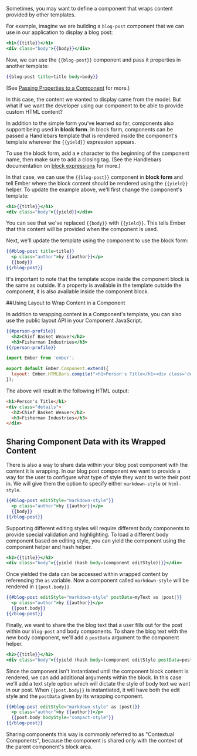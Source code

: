 Sometimes, you may want to define a component that wraps content
provided by other templates.

For example, imagine we are building a `blog-post` component that we can
use in our application to display a blog post:

```app/templates/components/blog-post.hbs
<h1>{{title}}</h1>
<div class="body">{{body}}</div>
```

Now, we can use the `{{blog-post}}` component and pass it properties
in another template:

```handlebars
{{blog-post title=title body=body}}
```

(See [Passing Properties to a
Component](../passing-properties-to-a-component/) for
more.)

In this case, the content we wanted to display came from the model. But
what if we want the developer using our component to be able to provide custom
HTML content?

In addition to the simple form you've learned so far, components also
support being used in **block form**. In block form, components can be
passed a Handlebars template that is rendered inside the component's
template wherever the `{{yield}}` expression appears.

To use the block form, add a `#` character to the
beginning of the component name, then make sure to add a closing tag.
(See the Handlebars documentation on [block expressions](http://handlebarsjs.com/#block-expressions) for more.)

In that case, we can use the `{{blog-post}}` component in **block form**
and tell Ember where the block content should be rendered using the
`{{yield}}` helper. To update the example above, we'll first change the component's
template:

```app/templates/components/blog-post.hbs
<h1>{{title}}</h1>
<div class="body">{{yield}}</div>
```

You can see that we've replaced `{{body}}` with `{{yield}}`. This tells
Ember that this content will be provided when the component is used.

Next, we'll update the template using the component to use the block
form:

```app/templates/index.hbs
{{#blog-post title=title}}
  <p class="author">by {{author}}</p>
  {{body}}
{{/blog-post}}
```

It's important to note that the template scope inside the component
block is the same as outside. If a property is available in the template
outside the component, it is also available inside the component block.

##Using Layout to Wrap Content in a Component

In addition to wrapping content in a Component's template,
you can also use the public layout API in your Component JavaScript.

```app/templates/application.hbs
{{#person-profile}}
  <h2>Chief Basket Weaver</h2>
  <h3>Fisherman Industries</h3>
{{/person-profile}}
```

```app/components/person-profile.js
import Ember from 'ember';

export default Ember.Component.extend({
  layout: Ember.HTMLBars.compile("<h1>Person's Title</h1><div class='details'>{{yield}}</div>")
});
```

The above will result in the following HTML output:

```html
<h1>Person's Title</h1>
<div class="details">
  <h2>Chief Basket Weaver</h2>
  <h3>Fisherman Industries</h3>
</div>
```


## Sharing Component Data with its Wrapped Content

There is also a way to share data within your blog post component with the content it is wrapping.
In our blog post component we want to provide a way for the user to configure what type of style they want to write their post in.
We will give them the option to specify either `markdown-style` or `html-style`.

```app/templates/index.hbs
{{#blog-post editStyle="markdown-style"}}
  <p class="author">by {{author}}</p>
  {{body}}
{{/blog-post}}
```

Supporting different editing styles will require different body components to provide special validation and highlighting.
To load a different body component based on editing style, you can yield the component using the component helper and hash helper.

```app/templates/components/blog-post.hbs
<h2>{{title}}</h2>
<div class="body">{{yield (hash body=(component editStyle))}}</div>
```

Once yielded the data can be accessed within wrapped content by referencing the `as` variable. Now a component called `markdown-style` will be rendered in `{{post.body}}`.

```app/templates/index.hbs
{{#blog-post editStyle="markdown-style" postData=myText as |post|}}
  <p class="author">by {{author}}</p>
  {{post.body}}
{{/blog-post}}
```

Finally, we want to share the the blog text that a user fills out for the post within our `blog-post` and body components. To share the blog text with the new body component, we'll add a `postData` argument to the component helper.

```app/templates/components/blog-post.hbs
<h2>{{title}}</h2>
<div class="body">{{yield (hash body=(component editStyle postData=postData))}}</div>
```

Since the component isn't instantiated until the component block content is rendered, we can add additional arguments within the block.
In this case we'll add a text style option which will dictate the style of body text we want in our post.
When `{{post.body}}` is instantiated, it will have both the edit style and the `postData` given by its wrapping component.

```app/templates/index.hbs
{{#blog-post editStyle="markdown-style" as |post|}}
  <p class="author">by {{author}}</p>
  {{post.body bodyStyle="compact-style"}}
{{/blog-post}}
```

Sharing components this way is commonly referred to as "Contextual Components",
because the component is shared only with the context of the parent component's block area.
